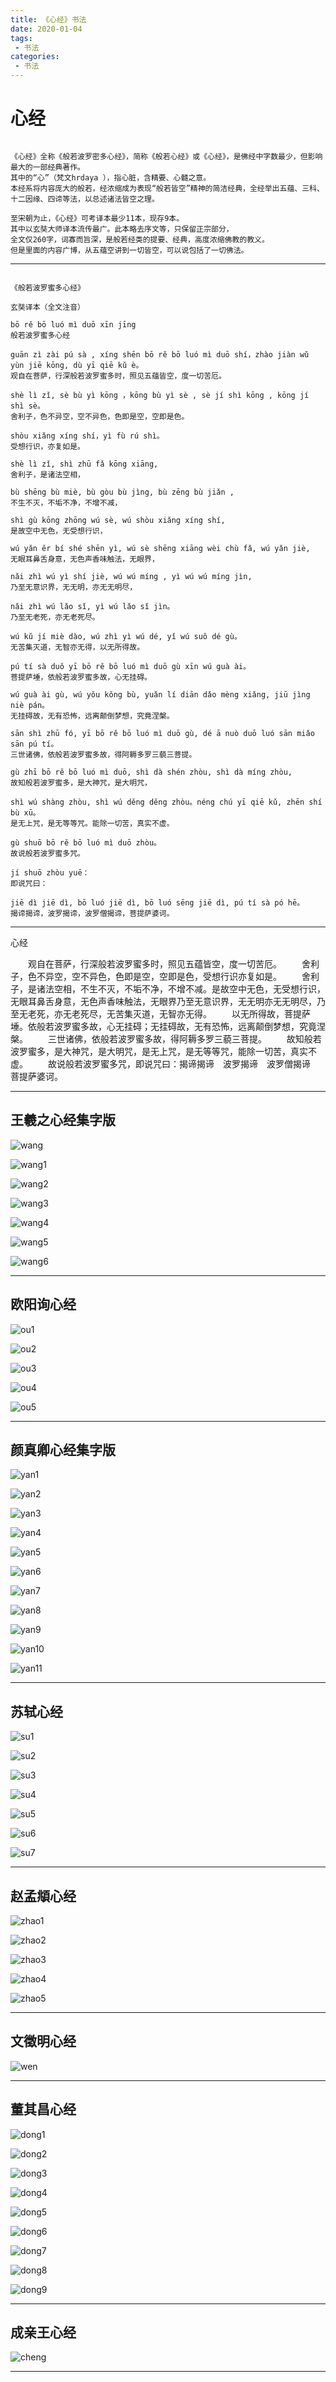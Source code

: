```yaml
---
title: 《心经》书法
date: 2020-01-04
tags:
 - 书法
categories:
 - 书法
---
```


# 心经

```

《心经》全称《般若波罗密多心经》，简称《般若心经》或《心经》，是佛经中字数最少，但影响最大的一部经典著作。
其中的“心”（梵文hrdaya ），指心脏，含精要、心髓之意。
本经系将内容庞大的般若，经浓缩成为表现“般若皆空”精神的简洁经典，全经举出五蕴、三科、十二因缘、四谛等法，以总述诸法皆空之理。

至宋朝为止，《心经》可考译本最少11本，现存9本。
其中以玄奘大师译本流传最广。此本略去序文等，只保留正宗部分，
全文仅260字，词寡而旨深，是般若经类的提要、经典，高度浓缩佛教的教义。
但是里面的内容广博，从五蕴空讲到一切皆空，可以说包括了一切佛法。

```

---

```

《般若波罗蜜多心经》

玄奘译本（全文注音）

bō rě bō luó mì duō xīn jīng
般若波罗蜜多心经

guān zì zài pú sà , xíng shēn bō rě bō luó mì duō shí，zhào jiàn wǔ yùn jiē kōng, dù yī qiē kǔ è。
观自在菩萨，行深般若波罗蜜多时，照见五蕴皆空，度一切苦厄。

shè lì zǐ, sè bù yì kōng ，kōng bù yì sè , sè jí shì kōng , kōng jí shì sè。
舍利子，色不异空，空不异色，色即是空，空即是色。

shòu xiǎng xíng shí，yì fù rú shì。
受想行识，亦复如是。

shè lì zǐ, shì zhū fǎ kōng xiāng,
舍利子，是诸法空相，

bù shēng bù miè, bù gòu bù jìng, bù zēng bù jiǎn ,
不生不灭，不垢不净，不增不减，

shì gù kōng zhōng wú sè, wú shòu xiǎng xíng shí,
是故空中无色，无受想行识，

wú yǎn ěr bí shé shēn yì, wú sè shēng xiāng wèi chù fǎ, wú yǎn jiè,
无眼耳鼻舌身意，无色声香味触法，无眼界，

nǎi zhì wú yì shí jiè, wú wú míng , yì wú wú míng jìn,
乃至无意识界，无无明，亦无无明尽，

nǎi zhì wú lǎo sǐ, yì wú lǎo sǐ jìn。
乃至无老死，亦无老死尽。

wú kǔ jí miè dào, wú zhì yì wú dé, yǐ wú suǒ dé gù。
无苦集灭道，无智亦无得，以无所得故。

pú tí sà duǒ yī bō rě bō luó mì duō gù xīn wú guà ài。
菩提萨埵，依般若波罗蜜多故，心无挂碍。

wú guà ài gù, wú yǒu kǒng bù, yuǎn lí diān dǎo mèng xiǎng, jiū jìng niè pán。
无挂碍故，无有恐怖，远离颠倒梦想，究竟涅槃。

sān shì zhū fó, yī bō rě bō luó mì duō gù, dé ā nuò duō luó sān miǎo sān pú tí。
三世诸佛，依般若波罗蜜多故，得阿耨多罗三藐三菩提。

gù zhī bō rě bō luó mì duō, shì dà shén zhòu, shì dà míng zhòu,
故知般若波罗蜜多，是大神咒，是大明咒，

shì wú shàng zhòu, shì wú děng děng zhòu。néng chú yī qiē kǔ, zhēn shí bù xū。
是无上咒，是无等等咒。能除一切苦，真实不虚。

gù shuō bō rě bō luó mì duō zhòu。
故说般若波罗蜜多咒。

jí shuō zhòu yuē：
即说咒曰：

jiē dì jiē dì, bō luó jiē dì, bō luó sēng jiē dì, pú tí sà pó hē。
揭谛揭谛，波罗揭谛，波罗僧揭谛，菩提萨婆诃。

```

---

心经

　　观自在菩萨，行深般若波罗蜜多时，照见五蕴皆空，度一切苦厄。
　　舍利子，色不异空，空不异色，色即是空，空即是色，受想行识亦复如是。
　　舍利子，是诸法空相，不生不灭，不垢不净，不增不减。是故空中无色，无受想行识，无眼耳鼻舌身意，无色声香味触法，无眼界乃至无意识界，无无明亦无无明尽，乃至无老死，亦无老死尽，无苦集灭道，无智亦无得。
　　以无所得故，菩提萨埵。依般若波罗蜜多故，心无挂碍；无挂碍故，无有恐怖，远离颠倒梦想，究竟涅槃。
　　三世诸佛，依般若波罗蜜多故，得阿耨多罗三藐三菩提。
　　故知般若波罗蜜多，是大神咒，是大明咒，是无上咒，是无等等咒，能除一切苦，真实不虚。
　　故说般若波罗蜜多咒，即说咒曰：揭谛揭谛　波罗揭谛　波罗僧揭谛　菩提萨婆诃。

---

## 王羲之心经集字版

![wang]( https://gitcode.net/xu180/document/-/raw/master/imgs/shufa/xinjing/wang.jpg )

![wang1]( https://gitcode.net/xu180/document/-/raw/master/imgs/shufa/xinjing/wang1.jpg )

![wang2]( https://gitcode.net/xu180/document/-/raw/master/imgs/shufa/xinjing/wang2.jpg )

![wang3]( https://gitcode.net/xu180/document/-/raw/master/imgs/shufa/xinjing/wang3.jpg )

![wang4]( https://gitcode.net/xu180/document/-/raw/master/imgs/shufa/xinjing/wang4.jpg )

![wang5]( https://gitcode.net/xu180/document/-/raw/master/imgs/shufa/xinjing/wang5.jpg )

![wang6]( https://gitcode.net/xu180/document/-/raw/master/imgs/shufa/xinjing/wang6.jpg )

---

## 欧阳询心经

![ou1]( https://gitcode.net/xu180/document/-/raw/master/imgs/shufa/xinjing/ou1.jpg )

![ou2]( https://gitcode.net/xu180/document/-/raw/master/imgs/shufa/xinjing/ou2.jpg )

![ou3]( https://gitcode.net/xu180/document/-/raw/master/imgs/shufa/xinjing/ou3.jpg )

![ou4]( https://gitcode.net/xu180/document/-/raw/master/imgs/shufa/xinjing/ou4.jpg )

![ou5]( https://gitcode.net/xu180/document/-/raw/master/imgs/shufa/xinjing/ou5.jpg )

---

## 颜真卿心经集字版

![yan1]( https://gitcode.net/xu180/document/-/raw/master/imgs/shufa/xinjing/yan1.jpg )

![yan2]( https://gitcode.net/xu180/document/-/raw/master/imgs/shufa/xinjing/yan2.jpg )

![yan3]( https://gitcode.net/xu180/document/-/raw/master/imgs/shufa/xinjing/yan3.jpg )

![yan4]( https://gitcode.net/xu180/document/-/raw/master/imgs/shufa/xinjing/yan4.jpg )

![yan5]( https://gitcode.net/xu180/document/-/raw/master/imgs/shufa/xinjing/yan5.jpg )

![yan6]( https://gitcode.net/xu180/document/-/raw/master/imgs/shufa/xinjing/yan6.jpg )

![yan7]( https://gitcode.net/xu180/document/-/raw/master/imgs/shufa/xinjing/yan7.jpg )

![yan8]( https://gitcode.net/xu180/document/-/raw/master/imgs/shufa/xinjing/yan8.jpg )

![yan9]( https://gitcode.net/xu180/document/-/raw/master/imgs/shufa/xinjing/yan9.jpg )

![yan10]( https://gitcode.net/xu180/document/-/raw/master/imgs/shufa/xinjing/yan10.jpg )

![yan11]( https://gitcode.net/xu180/document/-/raw/master/imgs/shufa/xinjing/yan11.jpg )

---

## 苏轼心经

![su1]( https://gitcode.net/xu180/document/-/raw/master/imgs/shufa/xinjing/su1.jpg )

![su2]( https://gitcode.net/xu180/document/-/raw/master/imgs/shufa/xinjing/su2.jpg )

![su3]( https://gitcode.net/xu180/document/-/raw/master/imgs/shufa/xinjing/su3.jpg )

![su4]( https://gitcode.net/xu180/document/-/raw/master/imgs/shufa/xinjing/su4.jpg )

![su5]( https://gitcode.net/xu180/document/-/raw/master/imgs/shufa/xinjing/su5.jpg )

![su6]( https://gitcode.net/xu180/document/-/raw/master/imgs/shufa/xinjing/su6.jpg )

![su7]( https://gitcode.net/xu180/document/-/raw/master/imgs/shufa/xinjing/su7.jpg )

---

## 赵孟頫心经

![zhao1]( https://gitcode.net/xu180/document/-/raw/master/imgs/shufa/xinjing/zhao1.jpg )

![zhao2]( https://gitcode.net/xu180/document/-/raw/master/imgs/shufa/xinjing/zhao2.jpg )

![zhao3]( https://gitcode.net/xu180/document/-/raw/master/imgs/shufa/xinjing/zhao3.jpg )

![zhao4]( https://gitcode.net/xu180/document/-/raw/master/imgs/shufa/xinjing/zhao4.jpg )

![zhao5]( https://gitcode.net/xu180/document/-/raw/master/imgs/shufa/xinjing/zhao5.jpg )

---

## 文徵明心经

![wen]( https://gitcode.net/xu180/document/-/raw/master/imgs/shufa/xinjing/wen.jpg )

---

## 董其昌心经

![dong1]( https://gitcode.net/xu180/document/-/raw/master/imgs/shufa/xinjing/dong1.jpg )

![dong2]( https://gitcode.net/xu180/document/-/raw/master/imgs/shufa/xinjing/dong2.jpg )

![dong3]( https://gitcode.net/xu180/document/-/raw/master/imgs/shufa/xinjing/dong3.jpg )

![dong4]( https://gitcode.net/xu180/document/-/raw/master/imgs/shufa/xinjing/dong4.jpg )

![dong5]( https://gitcode.net/xu180/document/-/raw/master/imgs/shufa/xinjing/dong5.jpg )

![dong6]( https://gitcode.net/xu180/document/-/raw/master/imgs/shufa/xinjing/dong6.jpg )

![dong7]( https://gitcode.net/xu180/document/-/raw/master/imgs/shufa/xinjing/dong7.jpg )

![dong8]( https://gitcode.net/xu180/document/-/raw/master/imgs/shufa/xinjing/dong8.jpg )

![dong9]( https://gitcode.net/xu180/document/-/raw/master/imgs/shufa/xinjing/dong9.jpg )

---

## 成亲王心经

![cheng]( https://gitcode.net/xu180/document/-/raw/master/imgs/shufa/xinjing/cheng.jpg )


---
